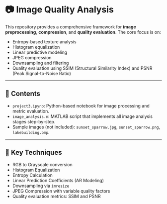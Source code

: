 # 📷 Image Quality Analysis

This repository provides a comprehensive framework for **image preprocessing**, **compression**, and **quality evaluation**. The core focus is on:

- Entropy-based texture analysis
- Histogram equalization
- Linear predictive modeling
- JPEG compression
- Downsampling and filtering
- Quality evaluation using SSIM (Structural Similarity Index) and PSNR (Peak Signal-to-Noise Ratio)

---

## 📁 Contents

- `project3.ipynb`: Python-based notebook for image processing and metric evaluation.
- `image_analysis.m`: MATLAB script that implements all image analysis stages step-by-step.
- Sample images (not included): `sunset_sparrow.jpg`, `sunset_sparrow.png`, `lakebuilding.bmp`.

---

## 🧠 Key Techniques

- RGB to Grayscale conversion
- Histogram Equalization
- Entropy Calculation
- Linear Prediction Coefficients (AR Modeling)
- Downsampling via `imresize`
- JPEG Compression with variable quality factors
- Quality evaluation metrics: SSIM and PSNR
